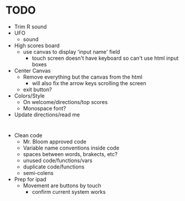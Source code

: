 # TODO
- Trim R sound
- UFO
    - sound
- High scores board
    - use canvas to display 'input name' field
        - touch screen doesn't have keyboard so can't use html input boxes
- Center Canvas
    - Remove everything but the canvas from the html
        - will also fix the arrow keys scrolling the screen
    - exit button?
- Colors/Style
    - On welcome/directions/top scores
    - Monospace font?
- Update directions/read me
#
- Clean code
    - Mr. Bloom approved code
    - Variable name conventions inside code
    - spaces between words, brakects, etc?
    - unused code/functions/vars
    - duplicate code/functions
    - semi-colens
- Prep for ipad
    - Movement are buttons by touch
        - confirm current system works
#
